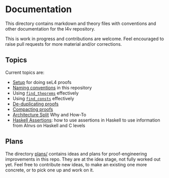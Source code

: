 <!--
     Copyright 2020, Data61, CSIRO (ABN 41 687 119 230)

     SPDX-License-Identifier: CC-BY-SA-4.0
-->

# Documentation

This directory contains markdown and theory files with conventions and other
documentation for the l4v repository.

This is work in progress and contributions are welcome. Feel encouraged to
raise pull requests for more material and/or corrections.

## Topics

Current topics are:

- [Setup](setup.md) for doing seL4 proofs
- [Naming conventions](conventions.md) in this repository
- Using [`find_theorems`](find-theorems.md) effectively
- Using [`find_consts`](find-consts.md) effectively
- [De-duplicating proofs](de-duplicating-proofs.md)
- [Compacting proofs](compacting-proofs.md)
- [Architecture Split](arch-split.md) Why and How-To
- [Haskell Assertions](haskell-assertions.md): how to use assertions in Haskell to use information from AInvs on Haskell and C levels

## Plans

The directory [plans/](plans/README.md) contains ideas and plans for
proof-engineering improvements in this repo. They are at the idea stage, not
fully worked out yet. Feel free to contribute new ideas, to make an existing one
more concrete, or to pick one up and work on it.
